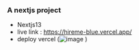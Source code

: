 ###  A nextjs project
-  Nextjs13
-  live link : https://hireme-blue.vercel.app/
- deploy vercel
(![image](https://github.com/ebrardev/hireme/assets/73947103/0468b78d-f27e-4e2a-8ffe-27debe64fdd2)
)
